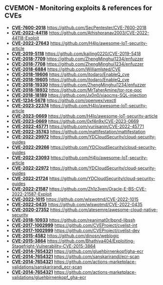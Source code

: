 ## CVEMON - Monitoring exploits & references for CVEs
- **[CVE-7600-2018](https://in.scanfactory.io/cvemon/CVE-7600-2018.html)** https://github.com/SecPentester/CVE-7600-2018
- **[CVE-2022-44118](https://in.scanfactory.io/cvemon/CVE-2022-44118.html)** https://github.com/Athishpranav2003/CVE-2022-44118-Exploit
- **[CVE-2022-27643](https://in.scanfactory.io/cvemon/CVE-2022-27643.html)** https://github.com/H4lo/awesome-IoT-security-article
- **[CVE-2019-5118](https://in.scanfactory.io/cvemon/CVE-2019-5118.html)** https://github.com/kailing0220/CVE-2019-5418
- **[CVE-2018-7709](https://in.scanfactory.io/cvemon/CVE-2018-7709.html)** https://github.com/ZhengMinghui1234/enfuzzer
- **[CVE-2018-7708](https://in.scanfactory.io/cvemon/CVE-2018-7708.html)** https://github.com/ZhengMinghui1234/enfuzzer
- **[CVE-2018-6884](https://in.scanfactory.io/cvemon/CVE-2018-6884.html)** https://github.com/WilliamIsted/CVE
- **[CVE-2018-19606](https://in.scanfactory.io/cvemon/CVE-2018-19606.html)** https://github.com/itodaro/EnableQ_cve
- **[CVE-2018-19605](https://in.scanfactory.io/cvemon/CVE-2018-19605.html)** https://github.com/itodaro/EnableQ_cve
- **[CVE-2018-19330](https://in.scanfactory.io/cvemon/CVE-2018-19330.html)** https://github.com/ZhengMinghui1234/enfuzzer
- **[CVE-2018-18932](https://in.scanfactory.io/cvemon/CVE-2018-18932.html)** https://github.com/MrTaherAmine/tor-rce-poc
- **[CVE-2018-18189](https://in.scanfactory.io/cvemon/CVE-2018-18189.html)** https://github.com/Jx0n0/xiaocms-SQL-injection
- **[CVE-1234-5678](https://in.scanfactory.io/cvemon/CVE-1234-5678.html)** https://github.com/openvex/vexctl
- **[CVE-2023-22374](https://in.scanfactory.io/cvemon/CVE-2023-22374.html)** https://github.com/H4lo/awesome-IoT-security-article
- **[CVE-2023-0669](https://in.scanfactory.io/cvemon/CVE-2023-0669.html)** https://github.com/H4lo/awesome-IoT-security-article
- **[CVE-2023-0669](https://in.scanfactory.io/cvemon/CVE-2023-0669.html)** https://github.com/0xf4n9x/CVE-2023-0669
- **[CVE-2022-45771](https://in.scanfactory.io/cvemon/CVE-2022-45771.html)** https://github.com/yuriisanin/CVE-2022-45771
- **[CVE-2022-35743](https://in.scanfactory.io/cvemon/CVE-2022-35743.html)** https://github.com/mattifestation/mattifestation
- **[CVE-2022-29972](https://in.scanfactory.io/cvemon/CVE-2022-29972.html)** https://github.com/YDCloudSecurity/cloud-security-guides
- **[CVE-2022-29266](https://in.scanfactory.io/cvemon/CVE-2022-29266.html)** https://github.com/YDCloudSecurity/cloud-security-guides
- **[CVE-2022-23093](https://in.scanfactory.io/cvemon/CVE-2022-23093.html)** https://github.com/H4lo/awesome-IoT-security-article
- **[CVE-2022-22972](https://in.scanfactory.io/cvemon/CVE-2022-22972.html)** https://github.com/YDCloudSecurity/cloud-security-guides
- **[CVE-2022-21724](https://in.scanfactory.io/cvemon/CVE-2022-21724.html)** https://github.com/YDCloudSecurity/cloud-security-guides
- **[CVE-2022-21587](https://in.scanfactory.io/cvemon/CVE-2022-21587.html)** https://github.com/Zh1z3ven/Oracle-E-BS-CVE-2022-21587-Exploit
- **[CVE-2022-1015](https://in.scanfactory.io/cvemon/CVE-2022-1015.html)** https://github.com/wlswotmd/CVE-2022-1015
- **[CVE-2022-0435](https://in.scanfactory.io/cvemon/CVE-2022-0435.html)** https://github.com/wlswotmd/CVE-2022-0435
- **[CVE-2020-27352](https://in.scanfactory.io/cvemon/CVE-2020-27352.html)** https://github.com/atesemre/awesome-cloud-native-security
- **[CVE-2018-10933](https://in.scanfactory.io/cvemon/CVE-2018-10933.html)** https://github.com/reanimat0r/bpnd-libssh
- **[CVE-2017-1002999](https://in.scanfactory.io/cvemon/CVE-2017-1002999.html)** https://github.com/CVEProject/cvelist-int
- **[CVE-2017-1002999](https://in.scanfactory.io/cvemon/CVE-2017-1002999.html)** https://github.com/CVEProject/cvelist-dev
- **[CVE-2015-4582](https://in.scanfactory.io/cvemon/CVE-2015-4582.html)** https://github.com/dinosn/weblogic
- **[CVE-2015-3864](https://in.scanfactory.io/cvemon/CVE-2015-3864.html)** https://github.com/Bhathiya404/Exploiting-Stagefright-Vulnerability-CVE-2015-3864
- **[CVE-2014-7654321](https://in.scanfactory.io/cvemon/CVE-2014-7654321.html)** https://github.com/gluehbirnenkopf/gha-ecr
- **[CVE-2014-7654321](https://in.scanfactory.io/cvemon/CVE-2014-7654321.html)** https://github.com/sanskarirandi/ecr-scan
- **[CVE-2014-7654321](https://in.scanfactory.io/cvemon/CVE-2014-7654321.html)** https://github.com/actions-marketplace-validations/sanskarirandi_ecr-scan
- **[CVE-2014-7654321](https://in.scanfactory.io/cvemon/CVE-2014-7654321.html)** https://github.com/actions-marketplace-validations/gluehbirnenkopf_gha-ecr
